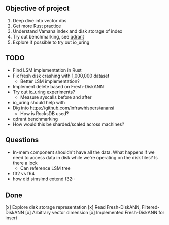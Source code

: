 ## Objective of project

1. Deep dive into vector dbs
2. Get more Rust practice
3. Understand Vamana index and disk storage of index
4. Try out benchmarking, see [qdrant](https://qdrant.tech/benchmarks/)
5. Explore if possible to try out io_uring

## TODO

- Find LSM implementation in Rust
- Fix fresh disk crashing with 1,000,000 dataset
  - Better LSM implementation?
- Implement delete based on Fresh-DiskANN
- Try out io_uring experiments?
  - Measure syscalls before and after
- io_uring should help with
- Dig into <https://github.com/infrawhispers/anansi>
  - How is RocksDB used?
- qdrant benchmarking
- How would this be sharded/scaled across machines?

## Questions

- In-mem component shouldn't have all the data. What happens if we need to access data in disk while we're operating on the disk files? Is there a lock
  - Can reference LSM tree
- f32 vs f64
- how did simsimd extend f32::
  
## Done

[x] Explore disk storage representation
[x] Read Fresh-DiskANN, Filtered-DiskANN
[x] Arbitrary vector dimension
[x] Implemented Fresh-DiskANN for insert
